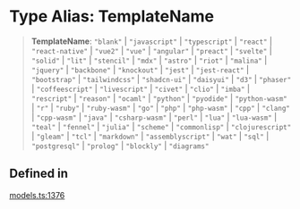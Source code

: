 # Type Alias: TemplateName

> **TemplateName**: `"blank"` \| `"javascript"` \| `"typescript"` \| `"react"` \| `"react-native"` \| `"vue2"` \| `"vue"` \| `"angular"` \| `"preact"` \| `"svelte"` \| `"solid"` \| `"lit"` \| `"stencil"` \| `"mdx"` \| `"astro"` \| `"riot"` \| `"malina"` \| `"jquery"` \| `"backbone"` \| `"knockout"` \| `"jest"` \| `"jest-react"` \| `"bootstrap"` \| `"tailwindcss"` \| `"shadcn-ui"` \| `"daisyui"` \| `"d3"` \| `"phaser"` \| `"coffeescript"` \| `"livescript"` \| `"civet"` \| `"clio"` \| `"imba"` \| `"rescript"` \| `"reason"` \| `"ocaml"` \| `"python"` \| `"pyodide"` \| `"python-wasm"` \| `"r"` \| `"ruby"` \| `"ruby-wasm"` \| `"go"` \| `"php"` \| `"php-wasm"` \| `"cpp"` \| `"clang"` \| `"cpp-wasm"` \| `"java"` \| `"csharp-wasm"` \| `"perl"` \| `"lua"` \| `"lua-wasm"` \| `"teal"` \| `"fennel"` \| `"julia"` \| `"scheme"` \| `"commonlisp"` \| `"clojurescript"` \| `"gleam"` \| `"tcl"` \| `"markdown"` \| `"assemblyscript"` \| `"wat"` \| `"sql"` \| `"postgresql"` \| `"prolog"` \| `"blockly"` \| `"diagrams"`

## Defined in

[models.ts:1376](https://github.com/live-codes/livecodes/blob/ca3a38602cd90e12413c6333c1e0e06995427bd0/src/sdk/models.ts#L1376)